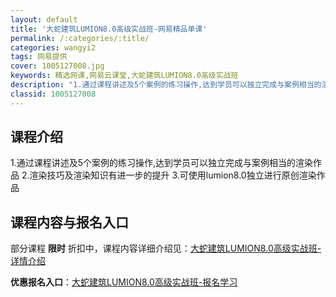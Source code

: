 ```yaml
---
layout: default
title: '大蛇建筑LUMION8.0高级实战班-网易精品单课'
permalink: /:categories/:title/
categories: wangyi2
tags: 网易提供
cover: 1005127008.jpg
keywords: 精选网课,网易云课堂,大蛇建筑LUMION8.0高级实战班
description: "1.通过课程讲述及5个案例的练习操作,达到学员可以独立完成与案例相当的渲染作品2.渲染技巧及渲染知识有进一步的提升3.可使用lumion8.0独立进行原创渲染作品大蛇建筑LUMION8.0高"
classid: 1005127008
---
```


## 课程介绍

1.通过课程讲述及5个案例的练习操作,达到学员可以独立完成与案例相当的渲染作品
2.渲染技巧及渲染知识有进一步的提升
3.可使用lumion8.0独立进行原创渲染作品

## 课程内容与报名入口

部分课程 **限时** 折扣中，课程内容详细介绍见：[大蛇建筑LUMION8.0高级实战班-详情介绍](https://study.163.com/course/introduction/1005127008.htm?share=1&shareId=1025206652&utm_campaign=share&utm_medium=iphoneShare&utm_source=&utm_u=1025206652)

**优惠报名入口**：[大蛇建筑LUMION8.0高级实战班-报名学习](https://study.163.com/course/introduction/1005127008.htm?share=1&shareId=1025206652&utm_campaign=share&utm_medium=iphoneShare&utm_source=&utm_u=1025206652)


